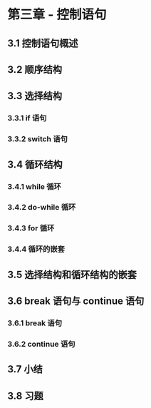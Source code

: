 # 第三章 - 控制语句

## 3.1 控制语句概述



## 3.2 顺序结构



## 3.3 选择结构

### 3.3.1 if 语句



### 3.3.2 switch 语句

## 3.4 循环结构

### 3.4.1 while 循环



### 3.4.2 do-while 循环



### 3.4.3 for 循环



### 3.4.4 循环的嵌套



## 3.5 选择结构和循环结构的嵌套



## 3.6 break 语句与 continue 语句

### 3.6.1 break 语句



### 3.6.2 continue 语句



## 3.7 小结



## 3.8 习题